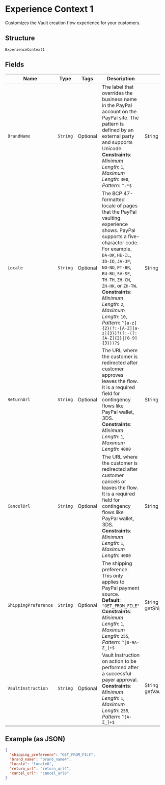 
# Experience Context 1

Customizes the Vault creation flow experience for your customers.

## Structure

`ExperienceContext1`

## Fields

| Name | Type | Tags | Description | Getter | Setter |
|  --- | --- | --- | --- | --- | --- |
| `BrandName` | `String` | Optional | The label that overrides the business name in the PayPal account on the PayPal site. The pattern is defined by an external party and supports Unicode.<br>**Constraints**: *Minimum Length*: `1`, *Maximum Length*: `300`, *Pattern*: `^.*$` | String getBrandName() | setBrandName(String brandName) |
| `Locale` | `String` | Optional | The BCP 47-formatted locale of pages that the PayPal vaulting experience shows. PayPal supports a five-character code. For example, `DA-DK`, `HE-IL`, `ID-ID`, `JA-JP`, `NO-NO`, `PT-BR`, `RU-RU`, `SV-SE`, `TH-TH`, `ZH-CN`, `ZH-HK`, or `ZH-TW`.<br>**Constraints**: *Minimum Length*: `2`, *Maximum Length*: `10`, *Pattern*: `^[a-z]{2}(?:-[A-Z][a-z]{3})?(?:-(?:[A-Z]{2}\|[0-9]{3}))?$` | String getLocale() | setLocale(String locale) |
| `ReturnUrl` | `String` | Optional | The URL where the customer is redirected after customer approves leaves the flow. It is a required field for contingency flows like PayPal wallet, 3DS.<br>**Constraints**: *Minimum Length*: `1`, *Maximum Length*: `4000` | String getReturnUrl() | setReturnUrl(String returnUrl) |
| `CancelUrl` | `String` | Optional | The URL where the customer is redirected after customer cancels or leaves the flow. It is a required field for contingency flows like PayPal wallet, 3DS.<br>**Constraints**: *Minimum Length*: `1`, *Maximum Length*: `4000` | String getCancelUrl() | setCancelUrl(String cancelUrl) |
| `ShippingPreference` | `String` | Optional | The shipping preference. This only applies to PayPal payment source.<br>**Default**: `"GET_FROM_FILE"`<br>**Constraints**: *Minimum Length*: `1`, *Maximum Length*: `255`, *Pattern*: `^[0-9A-Z_]+$` | String getShippingPreference() | setShippingPreference(String shippingPreference) |
| `VaultInstruction` | `String` | Optional | Vault Instruction on action to be performed after a successful payer approval.<br>**Constraints**: *Minimum Length*: `1`, *Maximum Length*: `255`, *Pattern*: `^[A-Z_]+$` | String getVaultInstruction() | setVaultInstruction(String vaultInstruction) |

## Example (as JSON)

```json
{
  "shipping_preference": "GET_FROM_FILE",
  "brand_name": "brand_name4",
  "locale": "locale8",
  "return_url": "return_url4",
  "cancel_url": "cancel_url8"
}
```

